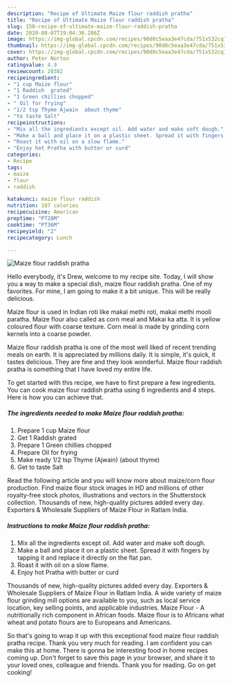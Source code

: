 ```yaml
---
description: "Recipe of Ultimate Maize flour raddish pratha"
title: "Recipe of Ultimate Maize flour raddish pratha"
slug: 150-recipe-of-ultimate-maize-flour-raddish-pratha
date: 2020-08-07T19:04:36.286Z
image: https://img-global.cpcdn.com/recipes/90d0c5eaa3e47cda/751x532cq70/maize-flour-raddish-pratha-recipe-main-photo.jpg
thumbnail: https://img-global.cpcdn.com/recipes/90d0c5eaa3e47cda/751x532cq70/maize-flour-raddish-pratha-recipe-main-photo.jpg
cover: https://img-global.cpcdn.com/recipes/90d0c5eaa3e47cda/751x532cq70/maize-flour-raddish-pratha-recipe-main-photo.jpg
author: Peter Norton
ratingvalue: 4.9
reviewcount: 20382
recipeingredient:
- "1 cup Maize flour"
- "1 Raddish  grated"
- "1 Green chillies chopped"
- " Oil for frying"
- "1/2 tsp Thyme Ajwain  about thyme"
- "to taste Salt"
recipeinstructions:
- "Mix all the ingredients except oil. Add water and make soft dough."
- "Make a ball and place it on a plastic sheet. Spread it with fingers by tapping it and replace it directly on the flat pan."
- "Roast it with oil on a slow flame."
- "Enjoy hot Pratha with butter or curd"
categories:
- Recipe
tags:
- maize
- flour
- raddish

katakunci: maize flour raddish 
nutrition: 187 calories
recipecuisine: American
preptime: "PT28M"
cooktime: "PT36M"
recipeyield: "2"
recipecategory: Lunch

---
```



![Maize flour raddish pratha](https://img-global.cpcdn.com/recipes/90d0c5eaa3e47cda/751x532cq70/maize-flour-raddish-pratha-recipe-main-photo.jpg)

Hello everybody, it's Drew, welcome to my recipe site. Today, I will show you a way to make a special dish, maize flour raddish pratha. One of my favorites. For mine, I am going to make it a bit unique. This will be really delicious.

Maize flour is used in Indian roti like makai methi roti, makai methi mooli paratha. Maize flour also called as corn meal and Makai ka atta. It is yellow coloured flour with coarse texture. Corn meal is made by grinding corn kernels into a coarse powder.

Maize flour raddish pratha is one of the most well liked of recent trending meals on earth. It is appreciated by millions daily. It is simple, it's quick, it tastes delicious. They are fine and they look wonderful. Maize flour raddish pratha is something that I have loved my entire life.


To get started with this recipe, we have to first prepare a few ingredients. You can cook maize flour raddish pratha using 6 ingredients and 4 steps. Here is how you can achieve that.

<!--inarticleads1-->

##### The ingredients needed to make Maize flour raddish pratha:

1. Prepare 1 cup Maize flour
1. Get 1 Raddish  grated
1. Prepare 1 Green chillies chopped
1. Prepare  Oil for frying
1. Make ready 1/2 tsp Thyme (Ajwain)  (about thyme)
1. Get to taste Salt


Read the following article and you will know more about maize/corn flour production. Find maize flour stock images in HD and millions of other royalty-free stock photos, illustrations and vectors in the Shutterstock collection. Thousands of new, high-quality pictures added every day. Exporters &amp; Wholesale Suppliers of Maize Flour in Ratlam India. 

<!--inarticleads2-->

##### Instructions to make Maize flour raddish pratha:

1. Mix all the ingredients except oil. Add water and make soft dough.
1. Make a ball and place it on a plastic sheet. Spread it with fingers by tapping it and replace it directly on the flat pan.
1. Roast it with oil on a slow flame.
1. Enjoy hot Pratha with butter or curd


Thousands of new, high-quality pictures added every day. Exporters &amp; Wholesale Suppliers of Maize Flour in Ratlam India. A wide variety of maize flour grinding mill options are available to you, such as local service location, key selling points, and applicable industries. Maize Flour - A nutritionally rich component in African foods. Maize flour is to Africans what wheat and potato flours are to Europeans and Americans. 

So that's going to wrap it up with this exceptional food maize flour raddish pratha recipe. Thank you very much for reading. I am confident you can make this at home. There is gonna be interesting food in home recipes coming up. Don't forget to save this page in your browser, and share it to your loved ones, colleague and friends. Thank you for reading. Go on get cooking!
